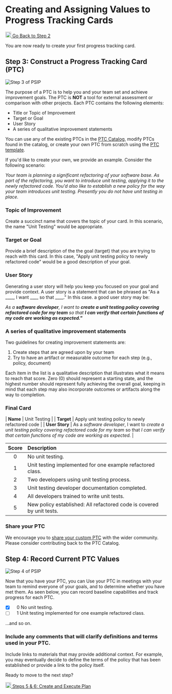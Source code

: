 # Creating and Assigning Values to Progress Tracking Cards

<a href="https://bssw-psip.github.io/practice-guides/pages/how_to_set_goals.html"><img src="/practice-guides/assets/images/back_arrow.png" width="18" /> Go Back to Step 2</a>

You are now ready to create your first progress tracking card.

## Step 3: Construct a Progress Tracking Card (PTC)

![Step 3 of PSIP](/practice-guides/assets/images/Step3Highlight.png)

The purpose of a PTC is to help you and your team set and achieve
improvement goals. The PTC is **NOT** a tool for external assessment or
comparison with other projects. Each PTC contains the following elements:

- Title or Topic of Improvement
- Target or Goal
- User Story
- A series of qualitative improvement statements

You can use any of the existing PTCs in the 
[PTC Catalog](https://bssw-psip.github.io/ptc-catalog), modify PTCs found in
the catalog, or create your own PTC from scratch using the
<a href="/ptc-catalog/catalog/ProgressTrackingCardTemplate.md" download="">PTC template</a>. 

If you'd like to create your own, we provide an example. Consider the following
scenario:

*Your team is planning a significant refactoring of your software base.
As part of the refactoring, you want to introduce unit testing, applying it
to the newly refactored code. You'd also like to establish a new policy
for the way your team introduces unit testing. Presently you do not have
unit testing in place.*

### Topic of Improvement

Create a succinct name that covers the topic of your card.
In this scenario, the name "Unit Testing" would be appropriate. 

### Target or Goal

Provide a brief description of the the goal (target) that you are trying to
reach with this card. In this case,
"Apply unit testing policy to newly refactored code" would be a good
description of your goal.

### User Story

Generating a user story will help you keep you focused on your goal and
provide context. 
A user story is a statement that can be phrased as "As a ____, I want ____ so that ____."
In this case. a good user story may be:

*As a **software developer**, I want to **create a unit testing policy covering
refactored code for my team** so that **I can verify that certain functions of
my code are working as expected."***

### A series of qualitative improvement statements

Two guidelines for creating improvement statements are:

1. Create steps that are agreed upon by your team
2. Try to have an artifact or measurable outcome for each step (e.g., policy,
   document)

Each item in the list is a qualitative description that illustrates
what it means to reach that score. Zero (0) should represent a starting state,
and the highest number should represent fully achieving the overall goal,
keeping in mind that each step may also incorporate outcomes or artifacts
along the way to completion.

### Final Card

| **Name**       | Unit Testing |
| **Target**     | Apply unit testing policy to newly refactored code |
| **User Story** | As a *software developer*, I want to *create a unit testing policy covering refactored code for my team* so that *I can verify that certain functions of my code are working as expected.* |

| Score         | Description |
| :-------------: | :------------- |
| 0 | No unit testing. |
| 1 | Unit testing implemented for one example refactored class. |
| 2 | Two developers using unit testing process. |
| 3 | Unit testing developer documentation completed. |
| 4 | All developers trained to write unit tests. |
| 5 | New policy established: All refactored code is covered by unit tests. |

### Share your PTC

We encourage you to [share your custom PTC](https://bssw-psip.github.io/ptc-catalog/pages/how-to-contribute.html) with the wider community. Please
consider contributing back to the PTC Catalog.

## Step 4: Record Current PTC Values

![Step 4 of PSIP](/practice-guides/assets/images/Step4Highlight.png)

Now that you have your PTC, you can Use your PTC in meetings with your team to
remind everyone of your goals, and to determine whether you have met them.
As seen below, you can record baseline capabilities and track progress
for each PTC.

- [x] &nbsp;&nbsp; 0 	No unit testing.
- [ ] &nbsp;&nbsp; 1 	Unit testing implemented for one example refactored class.

...and so on.

### Include any comments that will clarify definitions and terms used in your PTC. 

Include links to materials that may provide additional context. For example,
you may eventually decide to define the terms of the policy that has been
established or provide a link to the policy itself.


Ready to move to the next step?

<a href="https://bssw-psip.github.io/practice-guides/pages/how_to_execute_plan.html"><img src="/practice-guides/assets/images/forward_arrow.png" width="18" /> Steps 5 & 6: Create and Execute Plan</a>
